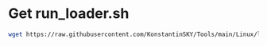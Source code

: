 
# Get run_loader.sh
```bash
wget https://raw.githubusercontent.com/KonstantinSKY/Tools/main/Linux/loader.sh & bash loader.sh
```